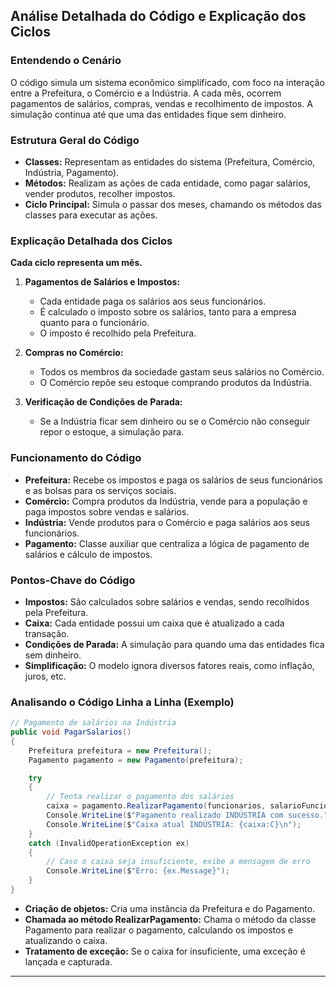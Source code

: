 ## Análise Detalhada do Código e Explicação dos Ciclos

### Entendendo o Cenário

O código simula um sistema econômico simplificado, com foco na interação entre a Prefeitura, o Comércio e a Indústria. A cada mês, ocorrem pagamentos de salários, compras, vendas e recolhimento de impostos. A simulação continua até que uma das entidades fique sem dinheiro.

### Estrutura Geral do Código

* **Classes:** Representam as entidades do sistema (Prefeitura, Comércio, Indústria, Pagamento).
* **Métodos:** Realizam as ações de cada entidade, como pagar salários, vender produtos, recolher impostos.
* **Ciclo Principal:** Simula o passar dos meses, chamando os métodos das classes para executar as ações.

### Explicação Detalhada dos Ciclos

**Cada ciclo representa um mês.**

1. **Pagamentos de Salários e Impostos:**
   * Cada entidade paga os salários aos seus funcionários.
   * É calculado o imposto sobre os salários, tanto para a empresa quanto para o funcionário.
   * O imposto é recolhido pela Prefeitura.

2. **Compras no Comércio:**
   * Todos os membros da sociedade gastam seus salários no Comércio.
   * O Comércio repõe seu estoque comprando produtos da Indústria.

3. **Verificação de Condições de Parada:**
   * Se a Indústria ficar sem dinheiro ou se o Comércio não conseguir repor o estoque, a simulação para.

### Funcionamento do Código

* **Prefeitura:** Recebe os impostos e paga os salários de seus funcionários e as bolsas para os serviços sociais.
* **Comércio:** Compra produtos da Indústria, vende para a população e paga impostos sobre vendas e salários.
* **Indústria:** Vende produtos para o Comércio e paga salários aos seus funcionários.
* **Pagamento:** Classe auxiliar que centraliza a lógica de pagamento de salários e cálculo de impostos.

### Pontos-Chave do Código

* **Impostos:** São calculados sobre salários e vendas, sendo recolhidos pela Prefeitura.
* **Caixa:** Cada entidade possui um caixa que é atualizado a cada transação.
* **Condições de Parada:** A simulação para quando uma das entidades fica sem dinheiro.
* **Simplificação:** O modelo ignora diversos fatores reais, como inflação, juros, etc.

### Analisando o Código Linha a Linha (Exemplo)

```csharp
// Pagamento de salários na Indústria
public void PagarSalarios()
{
    Prefeitura prefeitura = new Prefeitura();
    Pagamento pagamento = new Pagamento(prefeitura);

    try
    {
        // Tenta realizar o pagamento dos salários
        caixa = pagamento.RealizarPagamento(funcionarios, salarioFuncionarios, caixa);
        Console.WriteLine($"Pagamento realizado INDÚSTRIA com sucesso.");
        Console.WriteLine($"Caixa atual INDÚSTRIA: {caixa:C}\n");
    }
    catch (InvalidOperationException ex)
    {
        // Caso o caixa seja insuficiente, exibe a mensagem de erro
        Console.WriteLine($"Erro: {ex.Message}");
    }
}
```

* **Criação de objetos:** Cria uma instância da Prefeitura e do Pagamento.
* **Chamada ao método RealizarPagamento:** Chama o método da classe Pagamento para realizar o pagamento, calculando os impostos e atualizando o caixa.
* **Tratamento de exceção:** Se o caixa for insuficiente, uma exceção é lançada e capturada.

---